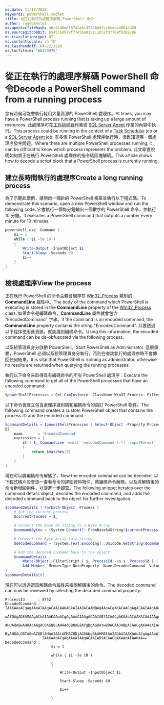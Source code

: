 ```yaml
---
ms.date: 11/13/2018
keywords: powershell,cmdlet
title: 從正在執行的處理序解碼 PowerShell 命令
author: randomnote1
ms.openlocfilehash: a6c01d8edf67aba6c47350a97cc0ceec4801ad29
ms.sourcegitcommit: 6545c60578f7745be015111052fd7769f8289296
ms.translationtype: HT
ms.contentlocale: zh-TW
ms.lasthandoff: 04/22/2020
ms.locfileid: "66470976"
---
```

# <a name="decode-a-powershell-command-from-a-running-process"></a><span data-ttu-id="b8f53-103">從正在執行的處理序解碼 PowerShell 命令</span><span class="sxs-lookup"><span data-stu-id="b8f53-103">Decode a PowerShell command from a running process</span></span>

<span data-ttu-id="b8f53-104">您有時候可能會執行耗用大量資源的 PowerShell 處理序。</span><span class="sxs-lookup"><span data-stu-id="b8f53-104">At times, you may have a PowerShell process running that is taking up a large amount of resources.</span></span>
<span data-ttu-id="b8f53-105">此處理序可在[工作排程器][]作業或 [SQL Server Agent][] 作業的內容中執行。</span><span class="sxs-lookup"><span data-stu-id="b8f53-105">This process could be running in the context of a [Task Scheduler][] job or a [SQL Server Agent][] job.</span></span> <span data-ttu-id="b8f53-106">有多個 PowerShell 處理序執行時，很難知道哪一個處理序發生問題。</span><span class="sxs-lookup"><span data-stu-id="b8f53-106">Where there are multiple PowerShell processes running, it can be difficult to know which process represents the problem.</span></span> <span data-ttu-id="b8f53-107">此文章會說明如何將正在執行 PowerShell 處理序的指令碼區塊解碼。</span><span class="sxs-lookup"><span data-stu-id="b8f53-107">This article shows how to decode a script block that a PowerShell process is currently running.</span></span>

## <a name="create-a-long-running-process"></a><span data-ttu-id="b8f53-108">建立長時間執行的處理序</span><span class="sxs-lookup"><span data-stu-id="b8f53-108">Create a long running process</span></span>

<span data-ttu-id="b8f53-109">為了示範此案例，請開啟一個新的 PowerShell 視窗並執行以下程式碼。</span><span class="sxs-lookup"><span data-stu-id="b8f53-109">To demonstrate this scenario, open a new PowerShell window and run the following code.</span></span> <span data-ttu-id="b8f53-110">它會執行一個每分鐘輸出一個數字的 PowerShell 命令，並執行 10 分鐘。</span><span class="sxs-lookup"><span data-stu-id="b8f53-110">It executes a PowerShell command that outputs a number every minute for 10 minutes.</span></span>

```powershell
powershell.exe -Command {
    $i = 1
    while ( $i -le 10 )
    {
        Write-Output -InputObject $i
        Start-Sleep -Seconds 60
        $i++
    }
}
```

## <a name="view-the-process"></a><span data-ttu-id="b8f53-111">檢視處理序</span><span class="sxs-lookup"><span data-stu-id="b8f53-111">View the process</span></span>

<span data-ttu-id="b8f53-112">正在執行 PowerShell 的命令主體會儲存在 [Win32_Process][] 類別的 **CommandLine** 屬性中。</span><span class="sxs-lookup"><span data-stu-id="b8f53-112">The body of the command which PowerShell is executing is stored in the **CommandLine** property of the [Win32_Process][] class.</span></span> <span data-ttu-id="b8f53-113">如果命令是編碼命令，**CommandLine** 屬性就會包含 "EncodedCommand" 字串。</span><span class="sxs-lookup"><span data-stu-id="b8f53-113">If the command is an encoded command, the **CommandLine** property contains the string "EncodedCommand".</span></span> <span data-ttu-id="b8f53-114">只要透過以下程序使用此資訊，就能識別編碼命令。</span><span class="sxs-lookup"><span data-stu-id="b8f53-114">Using this information, the encoded command can be de-obfuscated via the following process.</span></span>

<span data-ttu-id="b8f53-115">以系統管理員身分啟動 PowerShell。</span><span class="sxs-lookup"><span data-stu-id="b8f53-115">Start PowerShell as Administrator.</span></span> <span data-ttu-id="b8f53-116">這很重要，PowerShell 必須以系統管理員身分執行，否則在查詢執行的處理序時不會傳回任何結果。</span><span class="sxs-lookup"><span data-stu-id="b8f53-116">It is vital that PowerShell is running as administrator, otherwise no results are returned when querying the running processes.</span></span>

<span data-ttu-id="b8f53-117">執行以下命令來取得具有編碼命令的所有 PowerShell 處理序：</span><span class="sxs-lookup"><span data-stu-id="b8f53-117">Execute the following command to get all of the PowerShell processes that have an encoded command:</span></span>

```powershell
$powerShellProcesses = Get-CimInstance -ClassName Win32_Process -Filter 'CommandLine LIKE "%EncodedCommand%"'
```

<span data-ttu-id="b8f53-118">以下命令會建立包含處理序識別碼和編碼命令的自訂 PowerShell 物件。</span><span class="sxs-lookup"><span data-stu-id="b8f53-118">The following command creates a custom PowerShell object that contains the process ID and the encoded command.</span></span>

```powershell
$commandDetails = $powerShellProcesses | Select-Object -Property ProcessId,
@{
    name       = 'EncodedCommand'
    expression = {
        if ( $_.CommandLine -match 'encodedCommand (.*) -inputFormat' )
        {
            return $matches[1]
        }
    }
}
```

<span data-ttu-id="b8f53-119">現在可以將編碼命令解碼了。</span><span class="sxs-lookup"><span data-stu-id="b8f53-119">Now the encoded command can be decoded.</span></span> <span data-ttu-id="b8f53-120">以下程式碼片段會逐一查看命令的詳細資料物件、將編碼命令解碼，以及將解碼後的命令新增回物件，以便進一步調查。</span><span class="sxs-lookup"><span data-stu-id="b8f53-120">The following snippet iterates over the command details object, decodes the encoded command, and adds the decoded command back to the object for further investigation.</span></span>

```powershell
$commandDetails | ForEach-Object -Process {
    # Get the current process
    $currentProcess = $_

    # Convert the Base 64 string to a Byte Array
    $commandBytes = [System.Convert]::FromBase64String($currentProcess.EncodedCommand)

    # Convert the Byte Array to a string
    $decodedCommand = [System.Text.Encoding]::Unicode.GetString($commandBytes)

    # Add the decoded command back to the object
    $commandDetails |
        Where-Object -FilterScript { $_.ProcessId -eq $_.ProcessId } |
        Add-Member -MemberType NoteProperty -Name DecodedCommand -Value $decodedCommand
}
$commandDetails[0]
```

<span data-ttu-id="b8f53-121">現在可以透過選取解碼命令屬性來檢閱解碼後的命令。</span><span class="sxs-lookup"><span data-stu-id="b8f53-121">The decoded command can now be reviewed by selecting the decoded command property.</span></span>

```output
ProcessId      : 8752
EncodedCommand : IAAKAAoACgAgAAoAIAAgACAAIAAkAGkAIAA9ACAAMQAgAAoACgAKACAACgAgACAAIAAgAHcAaABpAGwAZQAgACgAIAAkAGkAIAAtAG
                 wAZQAgADEAMAAgACkAIAAKAAoACgAgAAoAIAAgACAAIAB7ACAACgAKAAoAIAAKACAAIAAgACAAIAAgACAAIABXAHIAaQB0AGUALQBP
                 AHUAdABwAHUAdAAgAC0ASQBuAHAAdQB0AE8AYgBqAGUAYwB0ACAAJABpACAACgAKAAoAIAAKACAAIAAgACAAIAAgACAAIABTAHQAYQ
                 ByAHQALQBTAGwAZQBlAHAAIAAtAFMAZQBjAG8AbgBkAHMAIAA2ADAAIAAKAAoACgAgAAoAIAAgACAAIAAgACAAIAAgACQAaQArACsA
                 IAAKAAoACgAgAAoAIAAgACAAIAB9ACAACgAKAAoAIAAKAA==
DecodedCommand :
                     $i = 1

                     while ( $i -le 10 )

                     {

                         Write-Output -InputObject $i

                         Start-Sleep -Seconds 60

                         $i++

                     }
```

[工作排程器]: /windows/desktop/TaskSchd/task-scheduler-start-page
[Task Scheduler]: /windows/desktop/TaskSchd/task-scheduler-start-page
[SQL Server Agent]: /sql/ssms/agent/sql-server-agent
[Win32_Process]: /windows/desktop/CIMWin32Prov/win32-process
